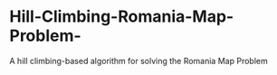 # Hill-Climbing-Romania-Map-Problem-
A hill climbing-based algorithm for solving the Romania Map Problem

